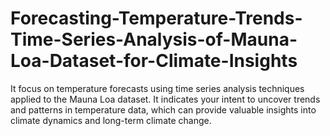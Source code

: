 # Forecasting-Temperature-Trends-Time-Series-Analysis-of-Mauna-Loa-Dataset-for-Climate-Insights
It focus on temperature forecasts using time series analysis techniques applied to the Mauna Loa dataset. It indicates your intent to uncover trends and patterns in temperature data, which can provide valuable insights into climate dynamics and long-term climate change. 
